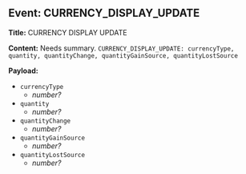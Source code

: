 ## Event: CURRENCY_DISPLAY_UPDATE

**Title:** CURRENCY DISPLAY UPDATE

**Content:**
Needs summary.
`CURRENCY_DISPLAY_UPDATE: currencyType, quantity, quantityChange, quantityGainSource, quantityLostSource`

**Payload:**
- `currencyType`
  - *number?*
- `quantity`
  - *number?*
- `quantityChange`
  - *number?*
- `quantityGainSource`
  - *number?*
- `quantityLostSource`
  - *number?*